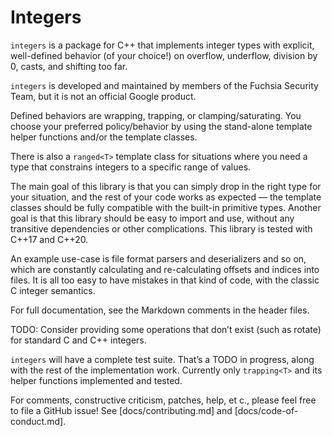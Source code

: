 # Integers

`integers` is a package for C++ that implements integer types with explicit,
well-defined behavior (of your choice!) on overflow, underflow, division by 0,
casts, and shifting too far.

`integers` is developed and maintained by members of the Fuchsia Security Team,
but it is not an official Google product.

Defined behaviors are wrapping, trapping, or clamping/saturating. You choose
your preferred policy/behavior by using the stand-alone template helper
functions and/or the template classes.

There is also a `ranged<T>` template class for situations where you need a type
that constrains integers to a specific range of values.

The main goal of this library is that you can simply drop in the right type for
your situation, and the rest of your code works as expected — the template
classes should be fully compatible with the built-in primitive types. Another
goal is that this library should be easy to import and use, without any
transitive dependencies or other complications. This library is tested with
C++17 and C++20.

An example use-case is file format parsers and deserializers and so on, which
are constantly calculating and re-calculating offsets and indices into files. It
is all too easy to have mistakes in that kind of code, with the classic C
integer semantics.

For full documentation, see the Markdown comments in the header files.

TODO: Consider providing some operations that don’t exist (such as rotate) for
standard C and C++ integers.

`integers` will have a complete test suite. That’s a TODO in progress, along
with the rest of the implementation work. Currently only `trapping<T>` and its
helper functions implemented and tested.

For comments, constructive criticism, patches, help, et c., please feel free to
file a GitHub issue! See [docs/contributing.md] and [docs/code-of-conduct.md].
